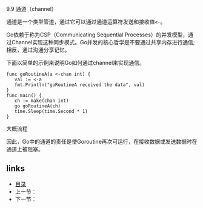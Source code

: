 9.9 通道（channel）

通道是一个类型管道，通过它可以通过通道运算符发送和接收值`<-`。

Go依赖于称为CSP（Communicating Sequential Processes）的并发模型，通过Channel实现这种同步模式。Go并发的核心哲学是不要通过共享内存进行通信; 相反，通过沟通分享记忆。

下面以简单的示例来说明Go如何通过channel来实现通信。

```
func goRoutineA(a <-chan int) {
   val := <-a
   fmt.Println("goRoutineA received the data", val)
}
func main() {
   ch := make(chan int)
   go goRoutineA(ch)
   time.Sleep(time.Second * 1)
}
```

大概流程



因此，Go中的通道的责任是使Goroutine再次可运行，在接收数据或发送数据时在通道上被阻塞。



## links

- [目录](https://github.com/guyan0319/golang_development_notes/blob/master/zh/preface.md)
- 上一节：
- 下一节：

